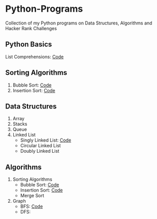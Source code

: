 # Python-Programs
Collection of my Python programs on Data Structures, Algorithms and Hacker Rank Challenges

## Python Basics

List Comprehensions:  [Code](https://github.com/JShilpa/Python-Programs/blob/master/PyNotes/listcomprehensions.py)

## Sorting Algorithms

1. Bubble Sort: [Code](https://github.com/JShilpa/Python-Programs/blob/master/Sorting%20Algorithms/bubble_sort.py)
2. Insertion Sort: [Code](https://github.com/JShilpa/Python-Programs/blob/master/Sorting%20Algorithms/insertion_sort.py)

## Data Structures

1. Array
2. Stacks
3. Queue
4. Linked List
    * Singly Linked List: [Code](https://github.com/JShilpa/PythonPrograms/blob/master/Data%20Structures/Linked%20List/singlelinkedlist.py)
     * Circular Linked List
     * Doubly Linked List
     
## Algorithms

1. Sorting Algorithms
    * Bubble Sort: [Code](https://github.com/JShilpa/Python-Programs/blob/master/Sorting%20Algorithms/bubble_sort.py)
    * Insertion Sort: [Code](https://github.com/JShilpa/Python-Programs/blob/master/Sorting%20Algorithms/insertion_sort.py)
    * Merge Sort
2. Graph
    * BFS: [Code](https://github.com/JShilpa/Python-Programs/blob/master/Graphs/breadthfirstsearch.py)
    * DFS: 


  

